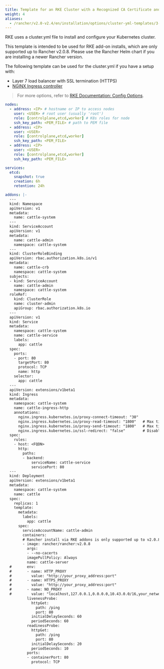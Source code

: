 ```yaml
---
title: Template for an RKE Cluster with a Recognized CA Certificate and SSL Termination on Layer 7 Load Balancer
weight: 4
aliases:	
  - /rancher/v2.0-v2.4/en/installation/options/cluster-yml-templates/3-node-externalssl-recognizedca
---
```


RKE uses a cluster.yml file to install and configure your Kubernetes cluster.

This template is intended to be used for RKE add-on installs, which are only supported up to Rancher v2.0.8. Please use the Rancher Helm chart if you are installing a newer Rancher version.

The following template can be used for the cluster.yml if you have a setup with:

- Layer 7 load balancer with SSL termination (HTTPS)
- [NGINX Ingress controller](https://kubernetes.github.io/ingress-nginx.md) 

> For more options, refer to [RKE Documentation: Config Options](./rke/latest/en/config-options.md).

```yaml
nodes:
  - address: <IP> # hostname or IP to access nodes
    user: <USER> # root user (usually 'root')
    role: [controlplane,etcd,worker] # K8s roles for node
    ssh_key_path: <PEM_FILE> # path to PEM file
  - address: <IP>
    user: <USER>
    role: [controlplane,etcd,worker]
    ssh_key_path: <PEM_FILE>
  - address: <IP>
    user: <USER>
    role: [controlplane,etcd,worker]
    ssh_key_path: <PEM_FILE>

services:
  etcd:
    snapshot: true
    creation: 6h
    retention: 24h

addons: |-
  ---
  kind: Namespace
  apiVersion: v1
  metadata:
    name: cattle-system
  ---
  kind: ServiceAccount
  apiVersion: v1
  metadata:
    name: cattle-admin
    namespace: cattle-system
  ---
  kind: ClusterRoleBinding
  apiVersion: rbac.authorization.k8s.io/v1
  metadata:
    name: cattle-crb
    namespace: cattle-system
  subjects:
  - kind: ServiceAccount
    name: cattle-admin
    namespace: cattle-system
  roleRef:
    kind: ClusterRole
    name: cluster-admin
    apiGroup: rbac.authorization.k8s.io
  ---
  apiVersion: v1
  kind: Service
  metadata:
    namespace: cattle-system
    name: cattle-service
    labels:
      app: cattle
  spec:
    ports:
    - port: 80
      targetPort: 80
      protocol: TCP
      name: http
    selector:
      app: cattle
  ---
  apiVersion: extensions/v1beta1
  kind: Ingress
  metadata:
    namespace: cattle-system
    name: cattle-ingress-http
    annotations:
      nginx.ingress.kubernetes.io/proxy-connect-timeout: "30"
      nginx.ingress.kubernetes.io/proxy-read-timeout: "1800"   # Max time in seconds for ws to remain shell window open
      nginx.ingress.kubernetes.io/proxy-send-timeout: "1800"   # Max time in seconds for ws to remain shell window open
      nginx.ingress.kubernetes.io/ssl-redirect: "false"        # Disable redirect to ssl
  spec:
    rules:
    - host: <FQDN>
      http:
        paths:
        - backend:
            serviceName: cattle-service
            servicePort: 80
  ---
  kind: Deployment
  apiVersion: extensions/v1beta1
  metadata:
    namespace: cattle-system
    name: cattle
  spec:
    replicas: 1
    template:
      metadata:
        labels:
          app: cattle
      spec:
        serviceAccountName: cattle-admin
        containers:
        # Rancher install via RKE addons is only supported up to v2.0.8
        - image: rancher/rancher:v2.0.8
          args:
          - --no-cacerts
          imagePullPolicy: Always
          name: cattle-server
  #       env:
  #       - name: HTTP_PROXY
  #         value: "http://your_proxy_address:port"
  #       - name: HTTPS_PROXY
  #         value: "http://your_proxy_address:port"
  #       - name: NO_PROXY
  #         value: "localhost,127.0.0.1,0.0.0.0,10.43.0.0/16,your_network_ranges_that_dont_need_proxy_to_access"
          livenessProbe:
            httpGet:
              path: /ping
              port: 80
            initialDelaySeconds: 60
            periodSeconds: 60
          readinessProbe:
            httpGet:
              path: /ping
              port: 80
            initialDelaySeconds: 20
            periodSeconds: 10
          ports:
          - containerPort: 80
            protocol: TCP
```
